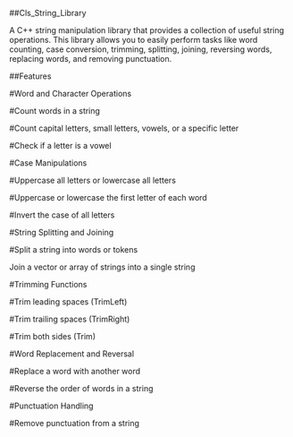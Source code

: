 ##Cls_String_Library

A C++ string manipulation library that provides a collection of useful string operations. This library allows you to easily perform tasks like word counting, case conversion, trimming, splitting, joining, reversing words, replacing words, and removing punctuation.

##Features

#Word and Character Operations

#Count words in a string

#Count capital letters, small letters, vowels, or a specific letter

#Check if a letter is a vowel

#Case Manipulations

#Uppercase all letters or lowercase all letters

#Uppercase or lowercase the first letter of each word

#Invert the case of all letters

#String Splitting and Joining

#Split a string into words or tokens

Join a vector or array of strings into a single string

#Trimming Functions

#Trim leading spaces (TrimLeft)

#Trim trailing spaces (TrimRight)

#Trim both sides (Trim)

#Word Replacement and Reversal

#Replace a word with another word

#Reverse the order of words in a string

#Punctuation Handling

#Remove punctuation from a string
